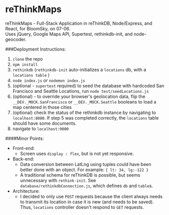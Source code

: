 # reThinkMaps
reThinkMaps - Full-Stack Application in reThinkDB, Node/Express, and React, for BloomSky, on 07-06.  
Uses jQuery, Google Maps API, Supertest, rethinkdb-init, and node-geocoder.

###Deployment Instructions:
1. `clone` the repo
2. `npm install`
3. `rethinkdb` (`rethinkdb-init` auto-initializes a `locations` db, with a `locations table` )
4. `node index.js` or `nodemon index.js`
5. (optional - `supertest` required) to seed the database with hardcoded San Francisco and Seattle Locations, run `node test/seedLocations.js`
6. (optional) - to override your browser's geolocation data, flip the `__DEV._MOCK.SanFrancisco` or `__DEV._MOCK.Seattle` booleans to load a map centered in those cities
7. (optional) check the status of the rethinkdb instance by navigating to `localhost:8080`. If step 5 was completed correctly, the `locations` table should have some documents.
8. navigate to `localhost:9000`

####Minor Points:
- Front-end:
  - Screen uses `display : flex`, but is not yet responsive.
- Back-end: 
  - Data conversion between LatLng using tuples could have been better done with an object. For example:  `{ lt: 34, lg:-122 }`
  - A traditional schema for reThinkDB is possible, but seems unnecessary with `rethink-init`. See `database/rethinkdbConnection.js`, which defines `db` and `table`s.
- Architecture:
  - I decided to only use `POST` requests because the client always needs to transmit its location in case it is new (and needs to be saved). Thus, `locations` controller doesn't respond to `GET` requests.